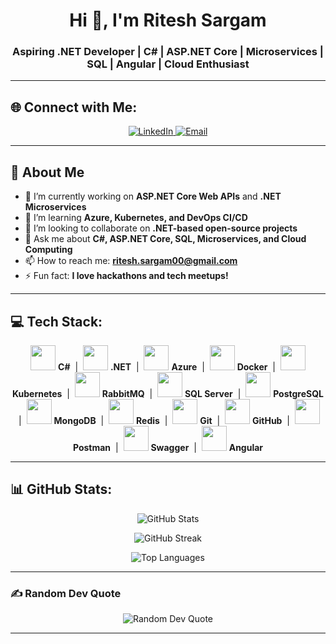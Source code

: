 <h1 align="center">Hi 👋, I'm Ritesh Sargam</h1>
<h3 align="center">Aspiring .NET Developer | C# | ASP.NET Core | Microservices | SQL | Angular | Cloud Enthusiast</h3>

---

## 🌐 Connect with Me:
<p align="center">
  <a href="https://www.linkedin.com/in/ritesh-sargam/">
    <img src="https://img.shields.io/badge/LinkedIn-%230077B5.svg?style=for-the-badge&logo=linkedin&logoColor=white" alt="LinkedIn"/>
  </a>
  <a href="mailto:ritesh.sargam00@gmail.com">
    <img src="https://img.shields.io/badge/Email-D14836?style=for-the-badge&logo=gmail&logoColor=white" alt="Email"/>
  </a>
</p>

---

## 🚀 About Me

- 🔭 I’m currently working on **ASP.NET Core Web APIs** and **.NET Microservices**  
- 🌱 I’m learning **Azure, Kubernetes, and DevOps CI/CD**  
- 👯 I’m looking to collaborate on **.NET-based open-source projects**  
- 💬 Ask me about **C#, ASP.NET Core, SQL, Microservices, and Cloud Computing**  
- 📫 How to reach me: **ritesh.sargam00@gmail.com**  
- ⚡ Fun fact: **I love hackathons and tech meetups!**  

---

## 💻 Tech Stack:
<p align="center">
  <img src="https://skillicons.dev/icons?i=cs" height="40px"/> <b>C#</b> &nbsp;|&nbsp;
  <img src="https://skillicons.dev/icons?i=dotnet" height="40px"/> <b>.NET</b> &nbsp;|&nbsp;
  <img src="https://skillicons.dev/icons?i=azure" height="40px"/> <b>Azure</b> &nbsp;|&nbsp;
  <img src="https://skillicons.dev/icons?i=docker" height="40px"/> <b>Docker</b> &nbsp;|&nbsp;
  <img src="https://skillicons.dev/icons?i=kubernetes" height="40px"/> <b>Kubernetes</b> &nbsp;|&nbsp;
  <img src="https://img.shields.io/badge/RabbitMQ-FF6600?style=for-the-badge&logo=rabbitmq&logoColor=white" height="40px"/> <b>RabbitMQ</b> &nbsp;|&nbsp;
  <img src="https://logowik.com/content/uploads/images/microsoft-sql-server4529.jpg" height="40px" width="40px"/> <b>SQL Server</b> &nbsp;|&nbsp;
  <img src="https://skillicons.dev/icons?i=postgres" height="40px"/> <b>PostgreSQL</b> &nbsp;|&nbsp;
  <img src="https://skillicons.dev/icons?i=mongodb" height="40px"/> <b>MongoDB</b> &nbsp;|&nbsp;
  <img src="https://skillicons.dev/icons?i=redis" height="40px"/> <b>Redis</b> &nbsp;|&nbsp;
  <img src="https://skillicons.dev/icons?i=git" height="40px"/> <b>Git</b> &nbsp;|&nbsp;
  <img src="https://skillicons.dev/icons?i=github" height="40px"/> <b>GitHub</b> &nbsp;|&nbsp;
  <img src="https://skillicons.dev/icons?i=postman" height="40px"/> <b>Postman</b> &nbsp;|&nbsp;
  <img src="https://img.shields.io/badge/Swagger-%23Clojure?style=for-the-badge&logo=swagger&logoColor=white" height="40px"/> <b>Swagger</b> &nbsp;|&nbsp;
  <img src="https://skillicons.dev/icons?i=angular" height="40px"/> <b>Angular</b>
</p>

---

## 📊 GitHub Stats:
<p align="center">
  <img src="https://github-readme-stats.vercel.app/api?username=riteshsargam&theme=dark&hide_border=false&include_all_commits=false&count_private=false" alt="GitHub Stats" />
</p>

<p align="center">
  <img src="https://github-readme-streak-stats.herokuapp.com/?user=riteshsargam&theme=dark&hide_border=false" alt="GitHub Streak" />
</p>

<p align="center">
  <img src="https://github-readme-stats.vercel.app/api/top-langs/?username=riteshsargam&theme=dark&hide_border=false&include_all_commits=false&count_private=false&layout=compact" alt="Top Languages" />
</p>

---

### ✍️ Random Dev Quote
<p align="center">
  <img src="https://quotes-github-readme.vercel.app/api?type=horizontal&theme=radical" alt="Random Dev Quote" />
</p>

---
